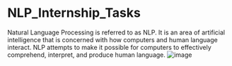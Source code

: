 # NLP_Internship_Tasks
Natural Language Processing is referred to as NLP. It is an area  of artificial intelligence that is concerned with how computers  and human language interact. NLP attempts to make it  possible for computers to effectively comprehend, interpret,  and produce human language. 
![image](https://github.com/SaaraAnand/NLP_Internship_Tasks/assets/87810507/c8234c54-1bfd-40dd-8a8c-c33e8e8f08af)
